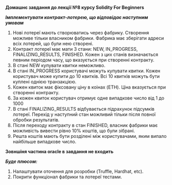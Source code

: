 **Домашнє завдання до лекції №8 курсу Solidity For Beginners**

***Імплементувати контракт-лотерею, що відповідає наступним умовам***
1. Нові лотереї мають створюватись через фабрику. Створення можливе тільки власником фабрики. Фабрика має зберігати адреси всіх лотерей, що були нею створені.
2. Контракт лотереї має мати 3 стани: NEW, IN_PROGRESS, FINALIZING_RESULTS, FINISHED. Кожен з цих станів визначається певним періодом часу, що вказується при створенні контракту.
3. В стані NEW купувати квитки неможливо.
4. В стані IN_PROGRESS користувачі можуть купувати квитки. Кожен користувач може купити до 10 квитків. Всі 10 квитків можуть бути куплені однією транзакцією.
5. Кожен квиток має фіксовану ціну в коінах (ETH). Ціна вказується при створенні контракту.
6. За кожен квиток користувач отримує одне випадкове число від 1 до 1000
7. В стані FINALIZING_RESULTS відбувається підрахунок підсумків лотереї. Перехід у наступний стан можливий тільки після повної обробки результатів.
8. Після переходу контракту в стан FINISHED, власник фабрики має можливість вивести рівно 10% коштів, що були зібрані. 
9. Решта коштів мають бути розділені між користувачами, яким випало найбільше випадкове число.

****Зовншіня частина oracle в завдання не входить****

***Буде плюсом:***
1. Налаштувати оточення для розробки (Truffle, Hardhat, etc).
2. Покрити функціонал фабрики та лотереї тестами.
